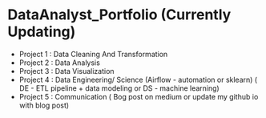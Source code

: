 # DataAnalyst_Portfolio (Currently Updating) 

- Project 1 : Data Cleaning And Transformation
- Project 2 : Data Analysis
- Project 3 : Data Visualization
- Project 4 : Data Engineering/ Science (Airflow - automation or  sklearn) ( DE - ETL pipeline + data modeling or DS - machine learning) 
- Project 5 : Communication ( Bog post on medium or update my github io with blog post) 
